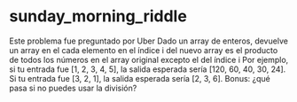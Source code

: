 # sunday_morning_riddle
Este problema fue preguntado por Uber
Dado un array de enteros, devuelve un array en el cada elemento en el índice i del nuevo array es el producto de todos los números en el array original excepto el del índice i
Por ejemplo, si tu entrada fue [1, 2, 3, 4, 5], la salida esperada sería [120, 60, 40, 30, 24]. Si tu entrada fue [3, 2, 1], la salida esperada sería [2, 3, 6].
Bonus: ¿qué pasa si no puedes usar la división?
